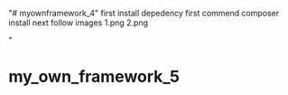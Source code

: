 "# myownframework_4" 
first install depedency first commend 
 composer install next
follow images 1.png 2.png


"
# my_own_framework_5
